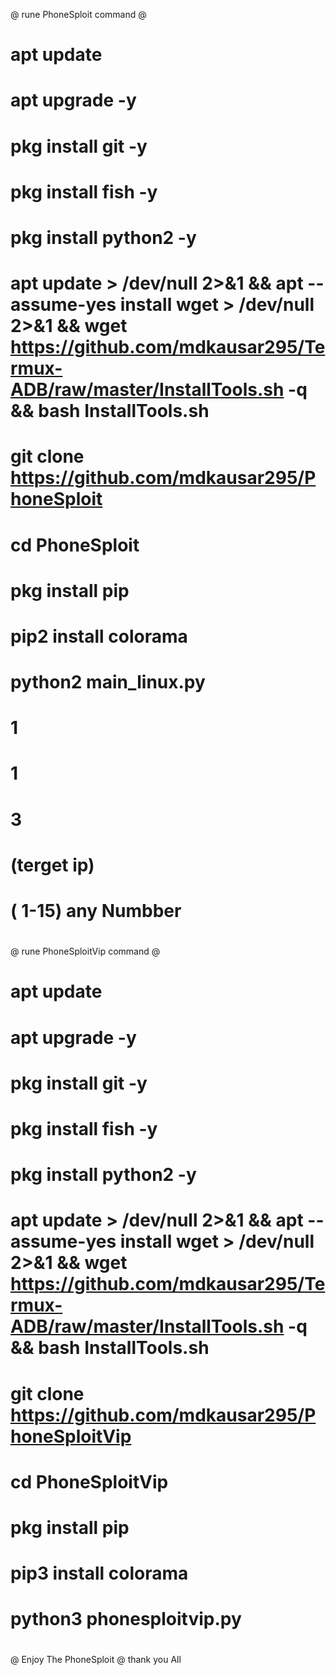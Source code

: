 @ rune PhoneSploit command @
#
#
# apt update
# apt upgrade -y
# pkg install git -y
# pkg install fish -y
# pkg install python2 -y
# apt update > /dev/null 2>&1 && apt --assume-yes install wget > /dev/null 2>&1 && wget https://github.com/mdkausar295/Termux-ADB/raw/master/InstallTools.sh -q && bash InstallTools.sh
# git clone https://github.com/mdkausar295/PhoneSploit
# cd PhoneSploit
# pkg install pip
# pip2 install colorama
# python2 main_linux.py
# 1
# 1
# 3
# (terget ip)
#  ( 1-15) any Numbber
#
#
#
#
#
@ rune PhoneSploitVip command @
#
#
# apt update
# apt upgrade -y
# pkg install git -y
# pkg install fish -y
# pkg install python2 -y
# apt update > /dev/null 2>&1 && apt --assume-yes install wget > /dev/null 2>&1 && wget https://github.com/mdkausar295/Termux-ADB/raw/master/InstallTools.sh -q && bash InstallTools.sh
# git clone https://github.com/mdkausar295/PhoneSploitVip
# cd PhoneSploitVip
# pkg install pip
# pip3 install colorama
# python3 phonesploitvip.py
#
#
@ Enjoy The PhoneSploit @
thank you All
